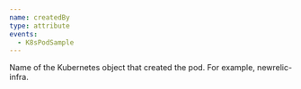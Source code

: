 ```yaml
---
name: createdBy
type: attribute
events:
  - K8sPodSample
---
```


Name of the Kubernetes object that created the pod. For example, newrelic-infra.
